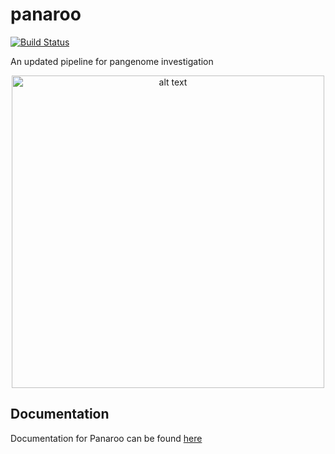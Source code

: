 # panaroo

[![Build Status](https://github.com/gtonkinhill/panaroo/workflows/panaroo-CI/badge.svg)](https://github.com/gtonkinhill/panaroo/actions)

An updated pipeline for pangenome investigation

<p align="center">
<img src="https://github.com/gtonkinhill/panaroo/blob/master/panaroo.png" alt="alt text" width="500">
</p>

## Documentation

Documentation for Panaroo can be found [here](https://gtonkinhill.github.io/panaroo)
